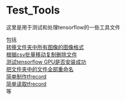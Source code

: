 # Test_Tools

这里是用于测试和处理tensorflow的一些工具文件<br>

包括<br>
[转换文件夹中所有图像的图像格式](https://github.com/zxupstar/TensorFlow-Tools/blob/master/Convert.py)<br>
[根据csv批量移动复制删除文件](https://github.com/zxupstar/TensorFlow-Tools/blob/master/From_CVS_Pic_Move.py)<br>
[测试tensorflow GPU是否安装成功](https://github.com/zxupstar/TensorFlow-Tools/blob/master/GPU_test.py)<br>
[把文件夹中的文件全部重命名](https://github.com/zxupstar/TensorFlow-Tools/blob/master/FileName.py)<br>
[简单制作tfrecord](https://github.com/zxupstar/TensorFlow-Tools/blob/master/make_own_data.py)<br>
[简单读取tfrecord](https://github.com/zxupstar/TensorFlow-Tools/blob/master/tfrecord_reader.py)<br>
等
